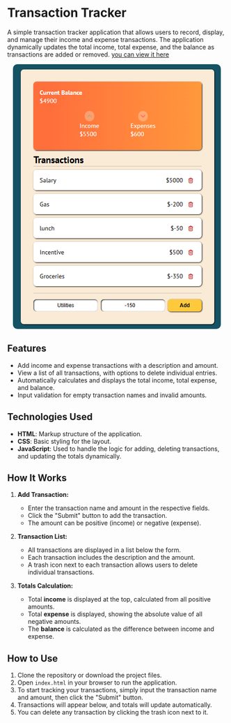 # Transaction Tracker

A simple transaction tracker application that allows users to record, display, and manage their income and expense transactions. The application dynamically updates the total income, total expense, and the balance as transactions are added or removed. [you can view it here](https://expenseztracker.netlify.app/) 
<div style="text-align: center;">
  <img src="./Design/Screenshot%202024-12-21%20140133.png" style="border-radius: 10px;">
</div>


## Features

- Add income and expense transactions with a description and amount.
- View a list of all transactions, with options to delete individual entries.
- Automatically calculates and displays the total income, total expense, and balance.
- Input validation for empty transaction names and invalid amounts.

## Technologies Used

- **HTML**: Markup structure of the application.
- **CSS**: Basic styling for the layout.
- **JavaScript**: Used to handle the logic for adding, deleting transactions, and updating the totals dynamically.

## How It Works

1. **Add Transaction:**
   - Enter the transaction name and amount in the respective fields.
   - Click the "Submit" button to add the transaction.
   - The amount can be positive (income) or negative (expense).
2. **Transaction List:**

   - All transactions are displayed in a list below the form.
   - Each transaction includes the description and the amount.
   - A trash icon next to each transaction allows users to delete individual transactions.

3. **Totals Calculation:**
   - Total **income** is displayed at the top, calculated from all positive amounts.
   - Total **expense** is displayed, showing the absolute value of all negative amounts.
   - The **balance** is calculated as the difference between income and expense.

## How to Use

1. Clone the repository or download the project files.
2. Open `index.html` in your browser to run the application.
3. To start tracking your transactions, simply input the transaction name and amount, then click the "Submit" button.
4. Transactions will appear below, and totals will update automatically.
5. You can delete any transaction by clicking the trash icon next to it.
